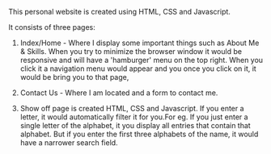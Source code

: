 This personal website is created using HTML, CSS and Javascript.

It consists of three pages:

1. Index/Home - Where I display some important things such as About Me & Skills.
When you try to minimize the browser window it would be responsive and will have a 'hamburger' menu on the top right. When you click it a navigation menu would appear and you once you click on it, it would be bring you to that page,

2. Contact Us - Where I am located and a form to contact me.

3. Show off page is created HTML, CSS and Javascript. If you enter a letter, it would automatically filter it for you.For eg. If you just enter a single letter of the alphabet, it you display all entries that contain that alphabet. But if you enter the first three alphabets of the name, it would have a narrower search field.
